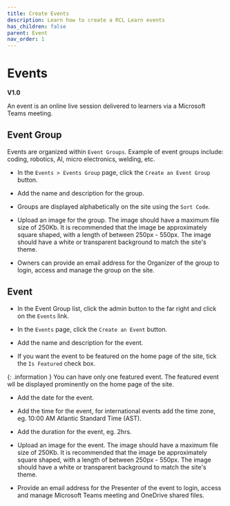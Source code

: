 ```yaml
---
title: Create Events
description: Learn how to create a RCL Learn events
has_children: false
parent: Event
nav_order: 1
---
```


# Events
**V1.0**

An event is an online live session delivered to learners via a Microsoft Teams meeting.

## Event Group

Events are organized within ``Event Groups``. Example of event groups include: coding, robotics, AI, micro electronics, welding, etc.

- In the ``Events > Events Group`` page, click the ``Create an Event Group`` button.

- Add the name and description for the group.

- Groups are displayed alphabetically on the site using the ``Sort Code``.

- Upload an image for the group. The image should have a maximum file size of 250Kb. It is recommended that the image be approximately square shaped, with a length of between 250px - 550px. The image should have a white or transparent background to match the site's theme. 

- Owners can provide an email address for the Organizer of the group to login, access and manage the group on the site.

## Event

- In the Event Group list, click the admin button to the far right and click on the ``Events`` link.

- In the ``Events`` page, click the ``Create an Event`` button.

- Add the name and description for the event.

- If you want the event to be featured on the home page of the site, tick the ``Is Featured`` check box.

{: .information }
You can have only one featured event. The featured event wll be displayed prominently on the home page of the site.

- Add the date for the event.

- Add the time for the event, for international events add the time zone, eg. 10:00 AM Atlantic Standard Time (AST).

- Add the duration for the event, eg. 2hrs.

- Upload an image for the event. The image should have a maximum file size of 250Kb. It is recommended that the image be approximately square shaped, with a length of between 250px - 550px. The image should have a white or transparent background to match the site's theme. 

- Provide an email address for the Presenter of the event to login, access and manage Microsoft Teams meeting and OneDrive shared files.